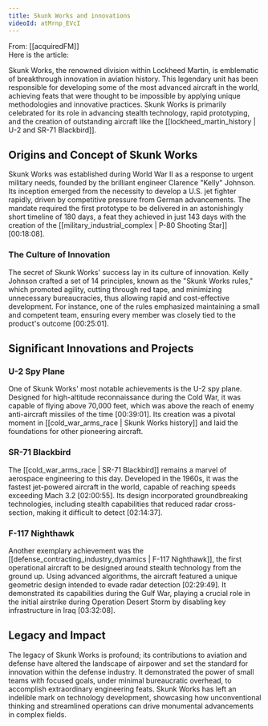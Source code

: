```yaml
---
title: Skunk Works and innovations
videoId: atMrnp_EVcI
---
```


From: [[acquiredFM]] <br/> 
Here is the article:

Skunk Works, the renowned division within Lockheed Martin, is emblematic of breakthrough innovation in aviation history. This legendary unit has been responsible for developing some of the most advanced aircraft in the world, achieving feats that were thought to be impossible by applying unique methodologies and innovative practices. Skunk Works is primarily celebrated for its role in advancing stealth technology, rapid prototyping, and the creation of outstanding aircraft like the [[lockheed_martin_history | U-2 and SR-71 Blackbird]].

## Origins and Concept of Skunk Works

Skunk Works was established during World War II as a response to urgent military needs, founded by the brilliant engineer Clarence "Kelly" Johnson. Its inception emerged from the necessity to develop a U.S. jet fighter rapidly, driven by competitive pressure from German advancements. The mandate required the first prototype to be delivered in an astonishingly short timeline of 180 days, a feat they achieved in just 143 days with the creation of the [[military_industrial_complex | P-80 Shooting Star]] <a class="yt-timestamp" data-t="00:18:08">[00:18:08]</a>.

### The Culture of Innovation

The secret of Skunk Works' success lay in its culture of innovation. Kelly Johnson crafted a set of 14 principles, known as the "Skunk Works rules," which promoted agility, cutting through red tape, and minimizing unnecessary bureaucracies, thus allowing rapid and cost-effective development. For instance, one of the rules emphasized maintaining a small and competent team, ensuring every member was closely tied to the product's outcome <a class="yt-timestamp" data-t="00:25:01">[00:25:01]</a>.

## Significant Innovations and Projects

### U-2 Spy Plane

One of Skunk Works' most notable achievements is the U-2 spy plane. Designed for high-altitude reconnaissance during the Cold War, it was capable of flying above 70,000 feet, which was above the reach of enemy anti-aircraft missiles of the time <a class="yt-timestamp" data-t="00:39:01">[00:39:01]</a>. Its creation was a pivotal moment in [[cold_war_arms_race | Skunk Works history]] and laid the foundations for other pioneering aircraft.

### SR-71 Blackbird

The [[cold_war_arms_race | SR-71 Blackbird]] remains a marvel of aerospace engineering to this day. Developed in the 1960s, it was the fastest jet-powered aircraft in the world, capable of reaching speeds exceeding Mach 3.2 <a class="yt-timestamp" data-t="02:00:55">[02:00:55]</a>. Its design incorporated groundbreaking technologies, including stealth capabilities that reduced radar cross-section, making it difficult to detect <a class="yt-timestamp" data-t="02:14:37">[02:14:37]</a>.

### F-117 Nighthawk

Another exemplary achievement was the [[defense_contracting_industry_dynamics | F-117 Nighthawk]], the first operational aircraft to be designed around stealth technology from the ground up. Using advanced algorithms, the aircraft featured a unique geometric design intended to evade radar detection <a class="yt-timestamp" data-t="02:29:49">[02:29:49]</a>. It demonstrated its capabilities during the Gulf War, playing a crucial role in the initial airstrike during Operation Desert Storm by disabling key infrastructure in Iraq <a class="yt-timestamp" data-t="03:32:08">[03:32:08]</a>.

## Legacy and Impact

The legacy of Skunk Works is profound; its contributions to aviation and defense have altered the landscape of airpower and set the standard for innovation within the defense industry. It demonstrated the power of small teams with focused goals, under minimal bureaucratic overhead, to accomplish extraordinary engineering feats. Skunk Works has left an indelible mark on technology development, showcasing how unconventional thinking and streamlined operations can drive monumental advancements in complex fields.